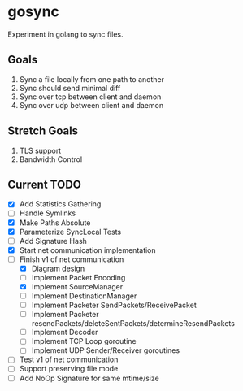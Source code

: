 # gosync
Experiment in golang to sync files. 

## Goals
1. Sync a file locally from one path to another
2. Sync should send minimal diff
3. Sync over tcp between client and daemon
4. Sync over udp between client and daemon

## Stretch Goals
1. TLS support
2. Bandwidth Control

## Current TODO
- [x] Add Statistics Gathering
- [ ] Handle Symlinks
- [x] Make Paths Absolute
- [x] Parameterize SyncLocal Tests
- [ ] Add Signature Hash
- [x] Start net communication implementation
- [ ] Finish v1 of net communication
  - [x] Diagram design
  - [ ] Implement Packet Encoding
  - [x] Implement SourceManager
  - [ ] Implement DestinationManager
  - [ ] Implement Packeter SendPackets/ReceivePacket
  - [ ] Implement Packeter resendPackets/deleteSentPackets/determineResendPackets
  - [ ] Implement Decoder
  - [ ] Implement TCP Loop goroutine
  - [ ] Implement UDP Sender/Receiver goroutines
- [ ] Test v1 of net communication
- [ ] Support preserving file mode
- [ ] Add NoOp Signature for same mtime/size
